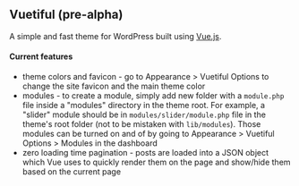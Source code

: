 ## Vuetiful (pre-alpha)
A simple and fast theme for WordPress built using [Vue.js](http://vuejs.org/).

#### Current features
- theme colors and favicon - go to Appearance > Vuetiful Options to change the site favicon and the main theme color
- modules - to create a module, simply add new folder with a `module.php` file inside a "modules" directory in the theme root. For example, a "slider" module should be in `modules/slider/module.php` file in the theme's root folder (not to be mistaken with `lib/modules`). Those modules can be turned on and of by going to Appearance > Vuetiful Options > Modules in the dashboard
- zero loading time pagination - posts are loaded into a JSON object which Vue uses to quickly render them on the page and show/hide them based on the current page